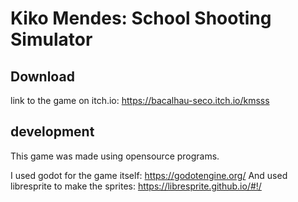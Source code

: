 # Kiko Mendes: School Shooting Simulator

## Download
link to the game on itch.io: https://bacalhau-seco.itch.io/kmsss

## development
This game was made using opensource programs.

I used godot for the game itself: https://godotengine.org/
And used libresprite to make the sprites: https://libresprite.github.io/#!/

